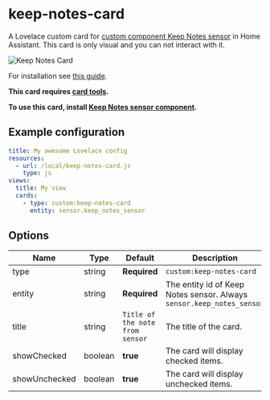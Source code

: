 # keep-notes-card
A Lovelace custom card for [custom component Keep Notes sensor](https://github.com/klejejs/ha_keep_notes_sensor) in Home Assistant. 
This card is only visual and you can not interact with it.

<img src="https://github.com/klejejs/lovelace-keep-notes-card/blob/master/keep-notes-card.jpg" alt="Keep Notes Card" />

For installation see [this guide](https://github.com/thomasloven/hass-config/wiki/Lovelace-Plugins).


**This card requires [card tools](https://github.com/thomasloven/lovelace-card-tools).**


**To use this card, install [Keep Notes sensor component](https://github.com/klejejs/ha_keep_notes_sensor).**


## Example configuration



```yaml
title: My awesome Lovelace config
resources:
  - url: /local/keep-notes-card.js
    type: js
views:
  title: My view
  cards:
    - type: custom:keep-notes-card
      entity: sensor.keep_notes_sensor
```

## Options

| Name | Type | Default | Description
| ---- | ---- | ------- | -----------
| type | string | **Required** | `custom:keep-notes-card`
| entity | string | **Required** | The entity id of Keep Notes sensor. Always `sensor.keep_notes_sensor`
| title | string | `Title of the note from sensor` | The title of the card.
| showChecked | boolean | **true** | The card will display checked items.
| showUnchecked | boolean | **true** | The card will display unchecked items.
